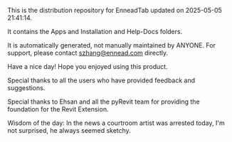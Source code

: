 This is the distribution repository for EnneadTab updated on 2025-05-05 21:41:14.

It contains the Apps and Installation and Help-Docs folders.

It is automatically generated, not manually maintained by ANYONE.
For support, please contact szhang@ennead.com directly.

Have a nice day! Hope you enjoyed using this product.

Special thanks to all the users who have provided feedback and suggestions.

Special thanks to Ehsan and all the pyRevit team for providing the foundation for the Revit Extension.



Wisdom of the day:
In the news a courtroom artist was arrested today, I'm not surprised, he always seemed sketchy.
